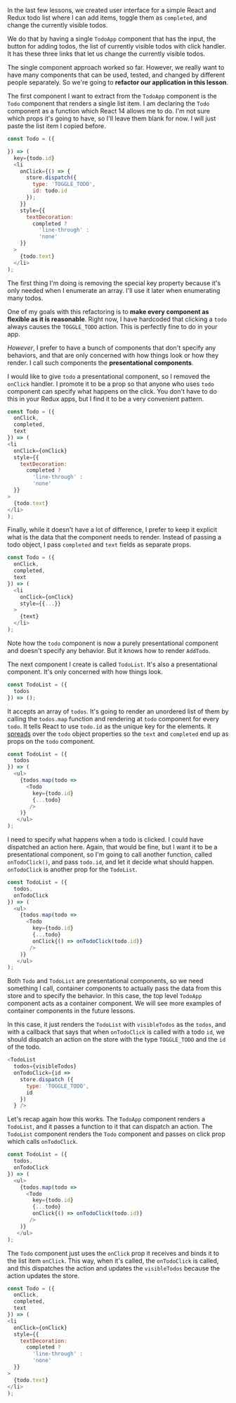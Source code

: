 In the last few lessons, we created user interface for a simple React and Redux todo list where I can add items, toggle them as `completed`, and change the currently visible todos.

We do that by having a single `TodoApp` component that has the input, the button for adding todos, the list of currently visible todos with click handler. It has these three links that let us change the currently visible todos.

The single component approach worked so far. However, we really want to have many components that can be used, tested, and changed by different people separately. So we're going to **refactor our application in this lesson**.

The first component I want to extract from the `TodoApp` component is the `Todo` component that renders a single list item. I am declaring the `Todo` component as a function which React 14 allows me to do. I'm not sure which props it's going to have, so I'll leave them blank for now. I will just paste the list item I copied before.

``` javascript
const Todo = ({

}) => (
  key={todo.id}
  <li
    onClick={() => {
      store.dispatch({
        type: 'TOGGLE_TODO',
        id: todo.id
      });
    }}
    style={{
      textDecoration:
        completed ?
          'line-through' :
          'none'
    }}
  >
    {todo.text}
  </li>
);
```
The first thing I'm doing is removing the special key property because it's only needed when I enumerate an array. I'll use it later when enumerating many todos.

One of my goals with this refactoring is to **make every component as flexible as it is reasonable**. Right now, I have hardcoded that clicking a `todo` always causes the `TOGGLE_TODO` action. This is perfectly fine to do in your app.

*However*, I prefer to have a bunch of components that don't specify any behaviors, and that are only concerned with how things look or how they render. I call such components the **presentational components**.

I would like to give `todo` a presentational component, so I removed the `onClick` handler. I promote it to be a prop so that anyone who uses `todo` component can specify what happens on the click. You don't have to do this in your Redux apps, but I find it to be a very convenient pattern.

``` javascript
const Todo = ({
  onClick,
  completed,
  text
}) => (
<li
  onClick={onClick}
  style={{
    textDecoration:
      completed ?
        'line-through' :
        'none'
  }}
>
  {todo.text}
</li>
);
```
Finally, while it doesn't have a lot of difference, I prefer to keep it explicit what is the data that the component needs to render. Instead of passing a todo object, I pass `completed` and `text` fields as separate props.

``` javascript
const Todo = ({
  onClick,
  completed,
  text
}) => (
  <li
    onClick={onClick}
    style={{...}}
  >
    {text}
  </li>
);
```
Note how the `todo` component is now a purely presentational component and doesn't specify any behavior. But it knows how to render `AddTodo`.

The next component I create is called `TodoList`. It's also a presentational component. It's only concerned with how things look.

``` javascript
const TodoList = ({
  todos
}) => ();
```
It accepts an array of `todos`. It's going to render an unordered list of them by calling the `todos.map` function and rendering at `todo` component for every `todo`. It tells React to use `todo.id` as the unique key for the elements. It [spreads](https://egghead.io/lessons/ecmascript-6-using-the-es6-spread-operator) over the `todo` object properties so the `text` and `completed` end up as props on the `todo` component.

``` javascript
const TodoList = ({
  todos
}) => (
  <ul>
    {todos.map(todo =>
      <Todo
        key={todo.id}
        {...todo}
       />
    )}
   </ul>
);
```
I need to specify what happens when a todo is clicked. I could have dispatched an action here. Again, that would be fine, but I want it to be a presentational component, so I'm going to call another function, called `onTodoClick()`, and pass `todo.id`, and let it decide what should happen. `onTodoClick` is another prop for the `TodoList`.

``` javascript
const TodoList = ({
  todos,
  onTodoClick
}) => (
  <ul>
    {todos.map(todo =>
      <Todo
        key={todo.id}
        {...todo}
        onClick{() => onTodoClick(todo.id)}
       />
    )}
   </ul>
);
```
Both `Todo` and `TodoList` are presentational components, so we need something I call, container components to actually pass the data from this store and to specify the behavior. In this case, the top level `TodoApp` component acts as a container component. We will see more examples of container components in the future lessons.

In this case, it just renders the `TodoList` with `visibleTodos` as the `todos`, and with a callback that says that when `onTodoClick` is called with a todo `id`, we should dispatch an action on the store with the type `TOGGLE_TODO` and the `id` of the todo.

``` javascript
<TodoList
  todos={visibleTodos}
  onTodoClick={id =>
    store.dispatch ({
      type: 'TOGGLE_TODO',
      id
    })
  } />
```
Let's recap again how this works. The `TodoApp` component renders a `TodoList`, and it passes a function to it that can dispatch an action. The `TodoList` component renders the `Todo` component and passes on click prop which calls `onTodoClick`.

``` javascript
const TodoList = ({
  todos,
  onTodoClick
}) => (
  <ul>
    {todos.map(todo =>
      <Todo
        key={todo.id}
        {...todo}
        onClick{() => onTodoClick(todo.id)}
       />
    )}
   </ul>
);
```
The `Todo` component just uses the `onClick` prop it receives and binds it to the list item `onClick`. This way, when it's called, the `onTodoClick` is called, and this dispatches the action and updates the `visibleTodos` because the action updates the store.

``` javascript
const Todo = ({
  onClick,
  completed,
  text
}) => (
<li
  onClick={onClick}
  style={{
    textDecoration:
      completed ?
        'line-through' :
        'none'
  }}
>
  {todo.text}
</li>
);
```